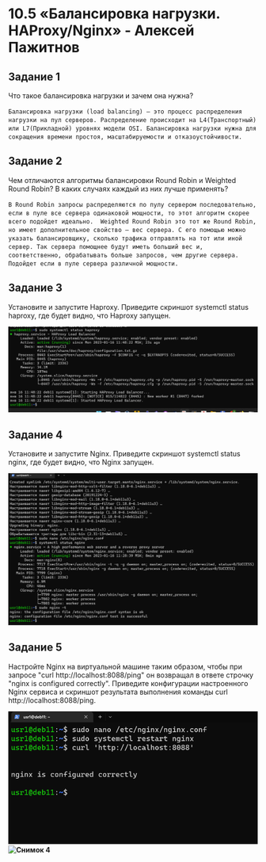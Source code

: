 # 10.5 «Балансировка нагрузки. HAProxy/Nginx» - Алексей Пажитнов

## Задание 1
Что такое балансировка нагрузки и зачем она нужна?

`Балансировка нагрузки (load balancing) — это процесс распределения нагрузки на пул серверов. Распределение происходит на L4(Транспортный) или L7(Прикладной) уровнях модели OSI. Балансировка нагрузки нужна для сокращения времени простоя, масштабируемости и отказоустойчивости.`


## Задание 2
Чем отличаются алгоритмы балансировки Round Robin и Weighted Round Robin? В каких случаях каждый из них лучше применять?

`В Round Robin запросы распределяются по пулу сервером последовательно, если в пуле все сервера одинаковой мощности, то этот алгоритм скорее всего подойдет идеально. 
Weighted Round Robin это тот же Round Robin, но имеет дополнительное свойство — вес
сервера. С его помощью можно указать балансировщику, сколько трафика отправлять на тот или иной сервер. Так сервера помощнее будут иметь больший вес и, соответственно, обрабатывать больше запросов, чем другие сервера. Подойдет если в пуле сервера различной мощности.`


## Задание 3
Установите и запустите Haproxy. Приведите скриншот systemctl status haproxy, где будет видно, что Haproxy запущен.

**![Снимок 1](https://github.com/alexpajitnov111/sdb-homeworks/blob/main/img/10-5_1.png)**

## Задание 4
Установите и запустите Nginx. Приведите скриншот systemctl status nginx, где будет видно, что Nginx запущен.

**![Снимок 2](https://github.com/alexpajitnov111/sdb-homeworks/blob/main/img/10-5_2.png)**

## Задание 5
Настройте Nginx на виртуальной машине таким образом, чтобы при запросе "curl http://localhost:8088/ping" он возвращал в ответе строчку "nginx is configured correctly".
Приведите конфигурации настроенного Nginx сервиса и скриншот результата выполнения команды curl http://localhost:8088/ping.

**![Снимок 3](https://github.com/alexpajitnov111/sdb-homeworks/blob/main/img/10-5_3.png)**
**![Снимок 4](https://github.com/alexpajitnov111/sdb-homeworks/blob/main/img/10-5_4.png)**
